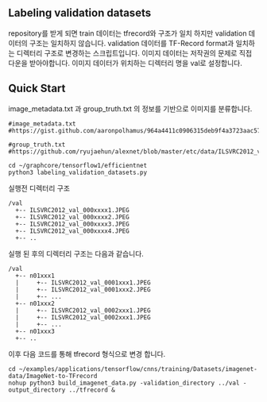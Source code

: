 ## Labeling validation datasets
repository를 받게 되면 train 데이터는 tfrecord와 구조가 일치 하지만 validation 데이터의 구조는 일치하지 않습니다.
validation 데이터를 TF-Record format과 일치하는 디렉터리 구조로 변경하는 스크립트입니다.
이미지 데이터는 저작권의 문제로 직접 다운을 받아야합니다. 이미지 데이터가 위치하는 디렉터리 명을 val로 설정합니다.

## Quick Start

image_metadata.txt 과 group_truth.txt 의 정보를 기반으로 이미지를 분류합니다.
```
#image_metadata.txt
#https://gist.github.com/aaronpolhamus/964a4411c0906315deb9f4a3723aac57

#group_truth.txt
#https://github.com/ryujaehun/alexnet/blob/master/etc/data/ILSVRC2012_validation_ground_truth.txt

cd ~/graphcore/tensorflow1/efficientnet
python3 labeling_validation_datasets.py
```
실행전 디렉터리 구조

```
/val
  +-- ILSVRC2012_val_000xxxx1.JPEG
  +-- ILSVRC2012_val_000xxxx2.JPEG
  +-- ILSVRC2012_val_000xxxx3.JPEG
  +-- ILSVRC2012_val_000xxxx4.JPEG
  +-- ..
```

실행 된 후의 디렉터리 구조는 다음과 같습니다.
```
/val
  +-- n01xxx1
  |     +-- ILSVRC2012_val_0001xxx1.JPEG
  |     +-- ILSVRC2012_val_0001xxx2.JPEG
  |     +-- ...
  +-- n01xxx2
  |     +-- ILSVRC2012_val_0002xxx1.JPEG
  |     +-- ILSVRC2012_val_0002xxx1.JPEG
  |     +-- ...
  +-- n01xxx3
  +-- ..
```
이후 다음 코드를 통해 tfrecord 형식으로 변경 합니다.
```
cd ~/examples/applications/tensorflow/cnns/training/Datasets/imagenet-data/ImageNet-to-TFrecord
nohup python3 build_imagenet_data.py -validation_directory ../val -output_directory ../tfrecord &
```
